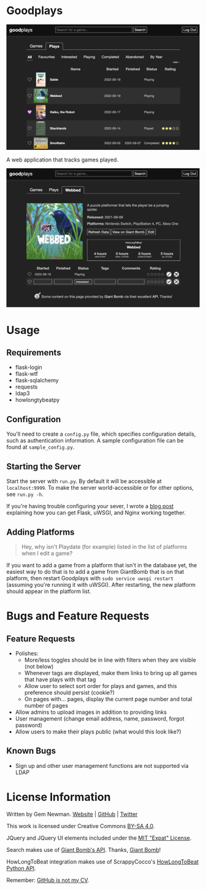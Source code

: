 Goodplays
=========

![Screenshot](/screenshots/plays.png?raw=true)

A web application that tracks games played.

![Details](/screenshots/details.png?raw=true)

Usage
=====

Requirements
------------

* flask-login
* flask-wtf
* flask-sqlalchemy
* requests
* ldap3
* howlongtybeatpy

Configuration
-------------

You'll need to create a `config.py` file, which specifies configuration details, such as
authentication information. A sample configuration file can be found at `sample_config.py`.

Starting the Server
-------------------

Start the server with `run.py`. By default it will be accessible at `localhost:9999`. To
make the server world-accessible or for other options, see `run.py -h`.

If you're having trouble configuring your sever, I wrote a
[blog post](http://blog.spurll.com/2015/02/configuring-flask-uwsgi-and-nginx.html)
explaining how you can get Flask, uWSGI, and Nginx working together.

Adding Platforms
----------------

> Hey, why isn't Playdate (for example) listed in the list of platforms when I edit a game?

If you want to add a game from a platform that isn't in the database yet, the easiest way
to do that is to add a game from GiantBomb that is on that platform, then restart
Goodplays with `sudo service uwsgi restart` (assuming you're running it with uWSGI). After
restarting, the new platform should appear in the platform list.

Bugs and Feature Requests
=========================

Feature Requests
----------------

* Polishes:
    * More/less toggles should be in line with filters when they are visible (not below)
    * Whenever tags are displayed, make them links to bring up all games that have plays
      with that tag
    * Allow user to select sort order for plays and games, and this preference should
      persist (cookie?)
    * On pages with... pages, display the current page number and total number of pages
* Allow admins to upload images in addition to providing links
* User management (change email address, name, password, forgot password)
* Allow users to make their plays public (what would this look like?)

Known Bugs
----------

* Sign up and other user management functions are not supported via LDAP

License Information
===================

Written by Gem Newman. [Website](http://spurll.com) | [GitHub](https://github.com/spurll/) | [Twitter](https://twitter.com/spurll)

This work is licensed under Creative Commons [BY-SA 4.0](http://creativecommons.org/licenses/by-sa/4.0/).

JQuery and JQuery UI elements included under the [MIT "Expat" License](https://opensource.org/licenses/MIT).

Search makes use of [Giant Bomb's API](https://www.giantbomb.com/api/). Thanks, [Giant Bomb](https://www.giantbomb.com/)!

HowLongToBeat integration makes use of ScrappyCocco's [HowLongToBeat Python API](https://github.com/ScrappyCocco/HowLongToBeat-PythonAPI).

Remember: [GitHub is not my CV](https://blog.jcoglan.com/2013/11/15/why-github-is-not-your-cv/).

